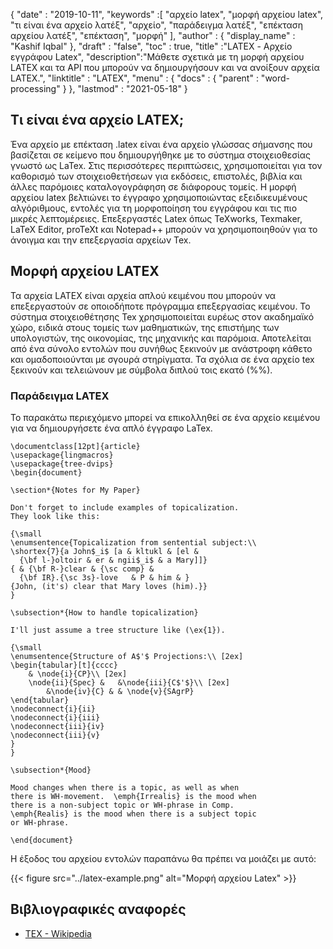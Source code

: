 {
  "date" : "2019-10-11",
  "keywords" :[ "αρχείο latex", "μορφή αρχείου latex", "τι είναι ένα αρχείο λατέξ", "αρχείο", "παράδειγμα λατέξ", "επέκταση αρχείου λατέξ", "επέκταση", "μορφή" ],
  "author" : {
    "display_name" : "Kashif Iqbal"
},
  "draft" : "false",
  "toc" : true,
  "title" :"LATEX - Αρχείο εγγράφου Latex",
  "description":"Μάθετε σχετικά με τη μορφή αρχείου LATEX και τα API που μπορούν να δημιουργήσουν και να ανοίξουν αρχεία LATEX.",
  "linktitle" : "LATEX",
  "menu" : {
    "docs" : {
      "parent" : "word-processing"
}
},
  "lastmod" : "2021-05-18"
}

## Τι είναι ένα αρχείο LATEX;

Ένα αρχείο με επέκταση .latex είναι ένα αρχείο γλώσσας σήμανσης που βασίζεται σε κείμενο που δημιουργήθηκε με το σύστημα στοιχειοθεσίας γνωστό ως LaTex. Στις περισσότερες περιπτώσεις, χρησιμοποιείται για τον καθορισμό των στοιχειοθετήσεων για εκδόσεις, επιστολές, βιβλία και άλλες παρόμοιες καταλογογράφηση σε διάφορους τομείς. Η μορφή αρχείου latex βελτιώνει το έγγραφο χρησιμοποιώντας εξειδικευμένους αλγόριθμους, εντολές για τη μορφοποίηση του εγγράφου και τις πιο μικρές λεπτομέρειες. Επεξεργαστές Latex όπως TeXworks, Texmaker, LaTeX Editor, proTeXt και Notepad++ μπορούν να χρησιμοποιηθούν για το άνοιγμα και την επεξεργασία αρχείων Tex.

## Μορφή αρχείου LATEX

Τα αρχεία LATEX είναι αρχεία απλού κειμένου που μπορούν να επεξεργαστούν σε οποιοδήποτε πρόγραμμα επεξεργασίας κειμένου. Το σύστημα στοιχειοθέτησης Tex χρησιμοποιείται ευρέως στον ακαδημαϊκό χώρο, ειδικά στους τομείς των μαθηματικών, της επιστήμης των υπολογιστών, της οικονομίας, της μηχανικής και παρόμοια. Αποτελείται από ένα σύνολο εντολών που συνήθως ξεκινούν με ανάστροφη κάθετο και ομαδοποιούνται με σγουρά στηρίγματα. Τα σχόλια σε ένα αρχείο tex ξεκινούν και τελειώνουν με σύμβολα διπλού τοις εκατό (%%).

### Παράδειγμα LATEX

Το παρακάτω περιεχόμενο μπορεί να επικολληθεί σε ένα αρχείο κειμένου για να δημιουργήσετε ένα απλό έγγραφο LaTex.

```
\documentclass[12pt]{article}
\usepackage{lingmacros}
\usepackage{tree-dvips}
\begin{document}

\section*{Notes for My Paper}

Don't forget to include examples of topicalization.
They look like this:

{\small
\enumsentence{Topicalization from sentential subject:\\
\shortex{7}{a John$_i$ [a & kltukl & [el &
  {\bf l-}oltoir & er & ngii$_i$ & a Mary]]}
{ & {\bf R-}clear & {\sc comp} &
  {\bf IR}.{\sc 3s}-love   & P & him & }
{John, (it's) clear that Mary loves (him).}}
}

\subsection*{How to handle topicalization}

I'll just assume a tree structure like (\ex{1}).

{\small
\enumsentence{Structure of A$'$ Projections:\\ [2ex]
\begin{tabular}[t]{cccc}
    & \node{i}{CP}\\ [2ex]
    \node{ii}{Spec} &   &\node{iii}{C$'$}\\ [2ex]
        &\node{iv}{C} & & \node{v}{SAgrP}
\end{tabular}
\nodeconnect{i}{ii}
\nodeconnect{i}{iii}
\nodeconnect{iii}{iv}
\nodeconnect{iii}{v}
}
}

\subsection*{Mood}

Mood changes when there is a topic, as well as when
there is WH-movement.  \emph{Irrealis} is the mood when
there is a non-subject topic or WH-phrase in Comp.
\emph{Realis} is the mood when there is a subject topic
or WH-phrase.

\end{document}
```

Η έξοδος του αρχείου εντολών παραπάνω θα πρέπει να μοιάζει με αυτό:

{{< figure src="../latex-example.png" alt="Μορφή αρχείου Latex" >}}

## Βιβλιογραφικές αναφορές ##

* [TEX - Wikipedia](https://en.wikipedia.org/wiki/TeX)

